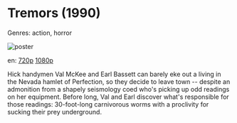 # Tremors (1990)

Genres: action, horror

![poster](http://image.tmdb.org/t/p/w500/kv9ct0Nn6VX43uYSsqfyKwRalUC.jpg)

en:
  [720p](magnet:?xt=urn:btih:5372C63146C6BDD8950E4D47FAC6703C10714939&tr=udp://glotorrents.pw:6969/announce&tr=udp://tracker.opentrackr.org:1337/announce&tr=udp://torrent.gresille.org:80/announce&tr=udp://tracker.openbittorrent.com:80&tr=udp://tracker.coppersurfer.tk:6969&tr=udp://tracker.leechers-paradise.org:6969&tr=udp://p4p.arenabg.ch:1337&tr=udp://tracker.internetwarriors.net:1337)
  [1080p](magnet:?xt=urn:btih:4FC917FFD092801AFF50FE1E568ED7D0504E336C&tr=udp://glotorrents.pw:6969/announce&tr=udp://tracker.opentrackr.org:1337/announce&tr=udp://torrent.gresille.org:80/announce&tr=udp://tracker.openbittorrent.com:80&tr=udp://tracker.coppersurfer.tk:6969&tr=udp://tracker.leechers-paradise.org:6969&tr=udp://p4p.arenabg.ch:1337&tr=udp://tracker.internetwarriors.net:1337)
  


Hick handymen Val McKee and Earl Bassett can barely eke out a living in the Nevada hamlet of Perfection, so they decide to leave town -- despite an admonition from a shapely seismology coed who's picking up odd readings on her equipment. Before long, Val and Earl discover what's responsible for those readings: 30-foot-long carnivorous worms with a proclivity for sucking their prey underground.